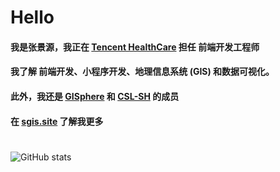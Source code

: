 # Hello
#### 我是张景源，我正在 <b><a href="https://healthcare.tencent.com/">Tencent HealthCare</a></b> 担任 前端开发工程师
#### 我了解 前端开发、小程序开发、地理信息系统 (GIS) 和数据可视化。
#### 此外，我还是 <b><a href="https://gisphere.info/">GISphere</a></b> 和 <b><a href="https://www.csl-sh.org/">CSL-SH</a></b> 的成员
#### 在 <b><a href="http://sgis.site">sgis.site</a></b> 了解我更多
# 
  ![GitHub stats](https://github-readme-stats-git-masterrstaa-rickstaa.vercel.app/api?username=kian-zh&show_icons=true&theme=vue)  
